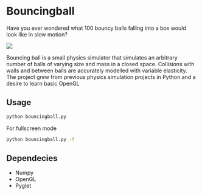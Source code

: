 # Bouncingball
Have you ever wondered what 100 bouncy balls falling into a box would look like in slow motion? 

![](http://imgur.com/EoTL0kA.png)

Bouncing ball is a small physics simulator that simulates an arbitrary number of balls of varying size and mass in a closed space. Collisions with walls and between balls are accurately modelled with variable elasticity. 
The project grew from previous physics simulation projects in Python and a desire to learn basic OpenGL

## Usage
```bash
python bouncingball.py
```
For fullscreen mode
```bash
python bouncingball.py -f
```

## Dependecies
* Numpy
* OpenGL
* Pyglet

